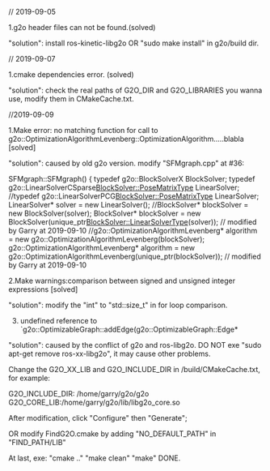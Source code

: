 // 2019-09-05

1.g2o header files can not be found.(solved)

"solution": install ros-kinetic-libg2o  OR "sudo make install" in g2o/build dir.

// 2019-09-07

1.cmake dependencies error. (solved)

"solution": check the real paths of G2O_DIR and G2O_LIBRARIES you wanna use, modify them in CMakeCache.txt.


//2019-09-09

1.Make error: no matching function for call to  g2o::OptimizationAlgorithmLevenberg::OptimizationAlgorithm.....blabla [solved]

"solution": caused by old g2o version. modify "SFMgraph.cpp" at #36:

SFMgraph::SFMgraph() {
        typedef g2o::BlockSolverX BlockSolver;
        typedef g2o::LinearSolverCSparse<BlockSolver::PoseMatrixType> LinearSolver;
        //typedef g2o::LinearSolverPCG<BlockSolver::PoseMatrixType> LinearSolver;
        LinearSolver* solver = new LinearSolver();
        //BlockSolver* blockSolver = new BlockSolver(solver);
        BlockSolver* blockSolver = new BlockSolver(unique_ptr<BlockSolver::LinearSolverType>(solver)); // modified by Garry at 2019-09-10
        //g2o::OptimizationAlgorithmLevenberg* algorithm = new g2o::OptimizationAlgorithmLevenberg(blockSolver);
        g2o::OptimizationAlgorithmLevenberg* algorithm = new g2o::OptimizationAlgorithmLevenberg(unique_ptr<BlockSolver>(blockSolver)); // modified by Garry at 2019-09-10


2.Make warnings:comparison between signed and unsigned integer expressions [solved]

"solution": modify the "int" to "std::size_t" in for loop comparison.

3. undefined reference to `g2o::OptimizableGraph::addEdge(g2o::OptimizableGraph::Edge*

"solution": caused by the conflict of g2o and ros-libg2o. DO NOT exe "sudo apt-get remove ros-xx-libg2o", it may cause other problems.

Change the G2O_XX_LIB and G2O_INCLUDE_DIR in /build/CMakeCache.txt, for example:

G2O_INCLUDE_DIR: /home/garry/g2o/g2o
G2O_CORE_LIB:/home/garry/g2o/lib/libg2o_core.so

After modification, click "Configure" then "Generate";

OR modify FindG2O.cmake by adding "NO_DEFAULT_PATH" in "FIND_PATH/LIB"

At last, exe:
"cmake .."
"make clean"
"make"
DONE.

